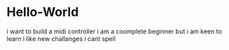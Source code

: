 # Hello-World
i want to build a midi controller
i am a coomplete beginner but i am keen to learn
i like new challanges 
i cant spell
